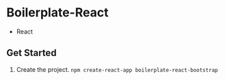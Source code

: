 # Boilerplate-React

- React

## Get Started

1. Create the project.
   `npm create-react-app boilerplate-react-bootstrap`
